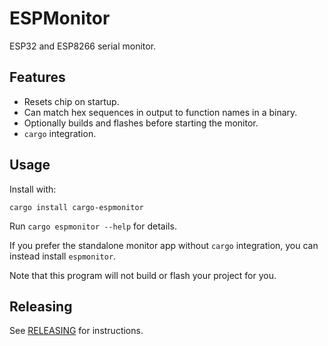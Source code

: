 # ESPMonitor

ESP32 and ESP8266 serial monitor.

## Features

* Resets chip on startup.
* Can match hex sequences in output to function names in a binary.
* Optionally builds and flashes before starting the monitor.
* `cargo` integration.

## Usage

Install with:

```
cargo install cargo-espmonitor
```

Run `cargo espmonitor --help` for details.

If you prefer the standalone monitor app without `cargo` integration,
you can instead install `espmonitor`.

Note that this program will not build or flash your project for you.

## Releasing

See [RELEASING](RELEASING.md) for instructions.
